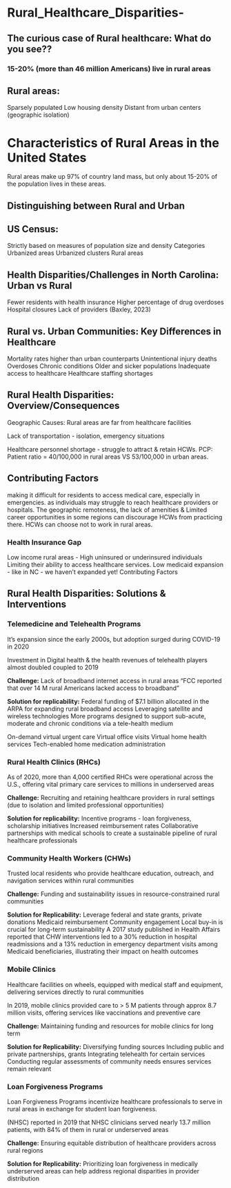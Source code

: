 # Rural_Healthcare_Disparities-

## The curious case of Rural healthcare: What do you see??
### 15-20%  (more than 46 million Americans) live in rural areas 

## Rural areas:
Sparsely populated
Low housing density
Distant from urban centers (geographic isolation)



# Characteristics of Rural Areas in the United States
Rural areas make up 97% of country land mass, but only about 15-20% of the population lives in these areas. 


## Distinguishing between Rural and Urban 

## US Census: 

Strictly based on measures of population size and density 
Categories
Urbanized areas
Urbanized clusters
Rural areas
	

## Health Disparities/Challenges in North Carolina: Urban vs Rural 
Fewer residents with health insurance 
Higher percentage of drug overdoses 
Hospital closures
Lack of providers 
(Baxley, 2023)

## Rural vs. Urban Communities: Key Differences in Healthcare
Mortality rates higher than urban counterparts
Unintentional injury deaths 
Overdoses
Chronic conditions
Older and sicker populations
Inadequate access to healthcare
Healthcare staffing shortages


## Rural Health Disparities: Overview/Consequences

Geographic Causes: Rural areas are far from healthcare facilities 

Lack of transportation - isolation, emergency situations

Healthcare personnel shortage - struggle to attract & retain HCWs. 
PCP: Patient ratio = 40/100,000 in rural areas VS 53/100,000 in urban areas.



## Contributing Factors
making it difficult for residents to access medical care, especially in emergencies.
as individuals may struggle to reach healthcare providers or hospitals. 
The geographic remoteness, the lack of amenities & Limited career opportunities in some regions can discourage HCWs from practicing there. 
HCWs can choose not to work in rural areas. 


### Health Insurance Gap 

Low income rural areas - High uninsured or underinsured individuals
Limiting their ability to access healthcare services. 
Low medicaid expansion - like in NC - we haven’t expanded yet!
Contributing Factors



## Rural Health Disparities: Solutions & Interventions

### Telemedicine and Telehealth Programs

It’s expansion since the early 2000s, but adoption surged during COVID-19 in 2020

Investment in Digital health & the health revenues of telehealth players almost doubled coupled to 2019


**Challenge:**
Lack of broadband internet access in rural areas
“FCC reported that over 14 M rural Americans lacked access to broadband”

**Solution for replicability:**
Federal funding of $7.1 billion allocated in the ARPA for expanding rural broadband access
Leveraging satellite and wireless technologies
More programs designed to support sub-acute, moderate and chronic conditions via a tele-health medium


On-demand virtual urgent care 
Virtual office visits 
Virtual home health services
Tech-enabled home medication administration 


### Rural Health Clinics (RHCs)

As of 2020, more than 4,000 certified RHCs were operational across the U.S., offering vital primary care services to millions in underserved areas

**Challenge:** 
Recruiting and retaining healthcare providers in rural settings (due to isolation and limited professional opportunities)

**Solution for replicability:**
Incentive programs - loan forgiveness, scholarship initiatives
Increased reimbursement rates
Collaborative partnerships with medical schools to create a sustainable pipeline of rural healthcare professionals


### Community Health Workers (CHWs)

Trusted local residents who provide healthcare education, outreach, and navigation services within rural communities

**Challenge:**
Funding and sustainability issues in resource-constrained rural communities

**Solution for Replicability:**
Leverage federal and state grants, private donations
Medicaid reimbursement 
Community engagement 
Local buy-in is crucial for long-term sustainability
A 2017 study published in Health Affairs reported that CHW interventions led to a 30% reduction in hospital readmissions and a 13% reduction in emergency department visits among Medicaid beneficiaries, illustrating their impact on health outcomes

### Mobile Clinics

Healthcare facilities on wheels, equipped with medical staff and equipment, delivering services directly to rural communities

In 2019, mobile clinics provided care to > 5 M patients through approx 8.7 million visits, offering services like vaccinations and preventive care


**Challenge:**
Maintaining funding and resources for mobile clinics for long term

**Solution for Replicability:**
Diversifying funding sources
Including public and private partnerships, grants
Integrating telehealth for certain services
Conducting regular assessments of community needs ensures services remain relevant

### Loan Forgiveness Programs

Loan Forgiveness Programs incentivize healthcare professionals to serve in rural areas in exchange for student loan forgiveness.

(NHSC) reported in 2019 that NHSC clinicians served nearly 13.7 million patients, with 84% of them in rural or underserved areas

**Challenge:** 
Ensuring equitable distribution of healthcare providers across rural regions 

**Solution for Replicability:**
Prioritizing loan forgiveness in medically underserved areas can help address regional disparities in provider distribution
